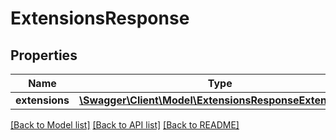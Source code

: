 # ExtensionsResponse

## Properties
Name | Type | Description | Notes
------------ | ------------- | ------------- | -------------
**extensions** | [**\Swagger\Client\Model\ExtensionsResponseExtensions[]**](ExtensionsResponseExtensions.md) |  | [optional] 

[[Back to Model list]](../README.md#documentation-for-models) [[Back to API list]](../README.md#documentation-for-api-endpoints) [[Back to README]](../README.md)


